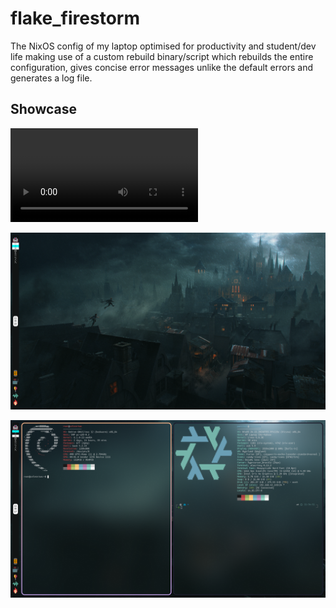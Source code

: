 # flake_firestorm

The NixOS config of my laptop optimised for productivity and student/dev life making use of a custom rebuild binary/script which rebuilds the entire configuration, gives concise error messages unlike the default errors and generates a log file.
  
## Showcase

![eww showcase video](./assets/eww.webm)

![Desktop](./assets/desktop.png)

![Terminals](./assets/terminals.png)
